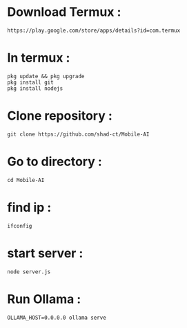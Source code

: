 # Download Termux : 
```
https://play.google.com/store/apps/details?id=com.termux
```

# In termux : 
```
pkg update && pkg upgrade
pkg install git
pkg install nodejs
```


# Clone repository : 
```
git clone https://github.com/shad-ct/Mobile-AI
```

# Go to directory :
```
cd Mobile-AI
```
# find ip : 
```
ifconfig
```

# start server : 
```
node server.js
```

# Run Ollama : 
```
OLLAMA_HOST=0.0.0.0 ollama serve
```
